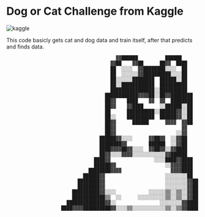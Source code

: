 # Dog or Cat Challenge from Kaggle
![kaggle](https://user-images.githubusercontent.com/67932543/131400336-f7ec5521-5535-4e43-a30e-3d28c49b0b48.png)

This code basicly gets cat and dog data and train itself, after that predicts and finds data.

                                                                            
                                            ▓▓██████          ██████        
                                          ▓▓██    ▓▓██      ██▓▓  ████      
                                          ██  ░░░░  ▓▓████████░░░░  ██      
                                          ██  ░░░░░░▓▓██████████░░░░██      
                                          ██░░░░░░████████  ██████░░██      
                                          ██░░████████████  ██████████      
                                          ████████████████░░██████████      
                                        ████████████▓▓▓▓██░░██▓▓████████    
                                        ██▓▓    ████    ▓▓  ▓▓  ████████    
                                        ██▓▓    ▓▓████      ░░██████░░██    
                                        ██      ██████████░░██████▓▓░░██    
                                        ██░░    ██████████  ██████▓▓░░██    
                                        ██▓▓      ██████      ▓▓▓▓  ▓▓██    
                                        ██▓▓                        ▓▓      
                                        ██▓▓                      ░░▓▓      
                                      ██████▓▓░░░░      ▓▓██▓▓  ░░▓▓██      
                                      ████████▓▓        ██████  ░░▓▓██      
                                      ████▓▓▓▓██▓▓░░░░  ▓▓██▓▓░░▓▓████      
                                      ██▓▓░░░░▓▓▓▓░░░░░░░░░░░░▓▓██████      
                                    ████▓▓                ░░░░████▓▓████    
                                    ██████▓▓                  ░░▓▓▓▓████    
                                  ████████▓▓▓▓                  ▓▓▓▓████    
                                ██████▓▓                      ░░░░░░░░██    
                              ████████▓▓                      ░░░░░░░░▓▓██  
                              ████████▓▓                      ░░░░░░░░▓▓██  
                            ██████████▓▓░░░░            ░░░░░░▒▒░░▒▒░░▓▓██  
                            ████████████▒▒  ░░      ░░░░░░░░░░▒▒░░▒▒░░▓▓██  
                          ██████████████▓▓░░                ░░░░░░░░▓▓████  
                        ████▓▓▓▓██████████▓▓░░░░▒▒░░░░░░░░░░░░▒▒░░▒▒▓▓████  

